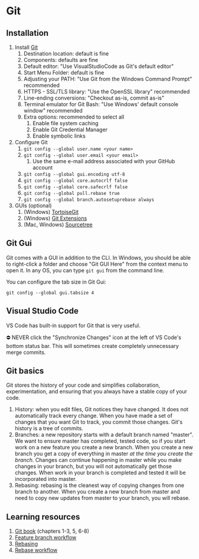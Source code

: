 # Git

## Installation

1. Install [Git](https://git-scm.com/)
	1. Destination location: default is fine
	1. Components: defaults are fine
	1. Default editor: "Use VisualStudioCode as Git's default editor"
	1. Start Menu Folder: default is fine
	1. Adjusting your PATH: "Use Git from the Windows Command Prompt" recommended
	1. HTTPS - SSL/TLS library: "Use the OpenSSL library" recommended
	1. Line-ending conversions: "Checkout as-is, commit as-is"
	1. Terminal emulator for Git Bash: "Use Windows' default console window" recommended
	1. Extra options: recommended to select all
		1. Enable file system caching
		1. Enable Git Credential Manager
		1. Enable symbolic links
1. Configure Git
	1. `git config --global user.name <your name>`
	1. `git config --global user.email <your email>`
		1. Use the same e-mail address associated with your GitHub account
	1. `git config --global gui.encoding utf-8`
	1. `git config --global core.autocrlf false`
	1. `git config --global core.safecrlf false`
	1. `git config --global pull.rebase true`
	1. `git config --global branch.autosetuprebase always`
1. GUIs (optional)
	1. (Windows) [TortoiseGit](https://tortoisegit.org/)
	1. (Windows) [Git Extensions](https://gitextensions.github.io/)
	1. (Mac, Windows) [Sourcetree](https://www.sourcetreeapp.com/)

## Git Gui

Git comes with a GUI in addition to the CLI. In Windows, you should be able to right-click a folder and choose "Git GUI Here" from the context menu to open it. In any OS, you can type `git gui` from the command line.

You can configure the tab size in Git Gui:

```shell
git config --global gui.tabsize 4
```

## Visual Studio Code

VS Code has built-in support for Git that is very useful.

:no_entry: NEVER click the "Synchronize Changes" icon at the left of VS Code's bottom status bar. This will sometimes
create completely unnecessary merge commits.

## Git basics

Git stores the history of your code and simplifies collaboration, experimentation, and ensuring that you always have a stable copy of your code.

1. History: when you edit files, Git notices they have changed. It does not automatically track every change. When you have made a set of changes that you want Git to track, you commit those changes. Git's history is a tree of commits.
1. Branches: a new repository starts with a default branch named "master". We want to ensure master has completed, tested code, so if you start work on a new feature you create a new branch. When you create a new branch you get a copy of everything in master _at the time you create the branch_. Changes can continue happening in master while you make changes in your branch, but you will not automatically get those changes. When work in your branch is completed and tested it will be incorporated into master.
1. Rebasing: rebasing is the cleanest way of copying changes from one branch to another. When you create a new branch from master and need to copy new updates from master to your branch, you will rebase.

## Learning resources

1. [Git book](https://git-scm.com/book/en/v2) (chapters 1-3, 5, 6-8)
1. [Feature branch workflow](https://www.atlassian.com/git/tutorials/comparing-workflows/feature-branch-workflow)
1. [Rebasing](https://www.atlassian.com/git/tutorials/merging-vs-rebasing)
1. [Rebase workflow](http://kensheedlo.com/essays/why-you-should-use-a-rebase-workflow/)
